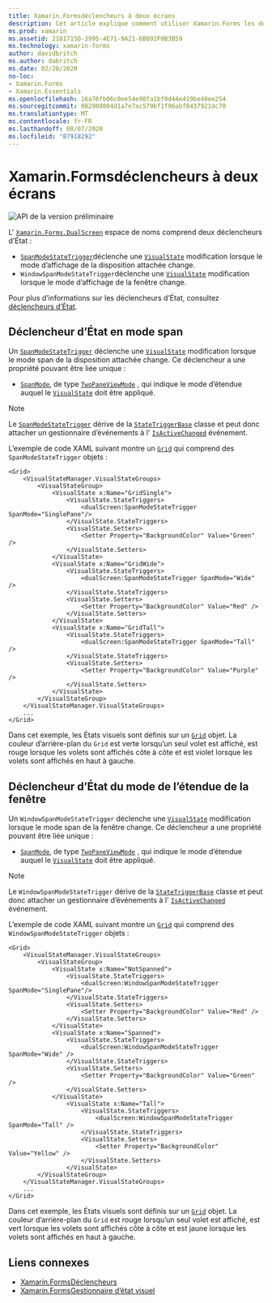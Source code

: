 ```yaml
---
title: Xamarin.Formsdéclencheurs à deux écrans
description: Cet article explique comment utiliser Xamarin.Forms les déclencheurs à deux écrans pour répondre aux modifications de l’interface utilisateur avec XAML.
ms.prod: xamarin
ms.assetid: 2181715D-3995-4E71-9A21-6B892F0B3B59
ms.technology: xamarin-forms
author: davidbritch
ms.author: dabritch
ms.date: 02/28/2020
no-loc:
- Xamarin.Forms
- Xamarin.Essentials
ms.openlocfilehash: 16a76fb06c0ee54e90fa1bf0d44e419be40ee254
ms.sourcegitcommit: 08290d004d1a7e7ac579bf1f96abf8437921dc70
ms.translationtype: MT
ms.contentlocale: fr-FR
ms.lasthandoff: 08/07/2020
ms.locfileid: "87918292"
---
```

# <a name="no-locxamarinforms-dual-screen-triggers"></a>Xamarin.Formsdéclencheurs à deux écrans

![API de la version préliminaire](~/media/shared/preview.png)

L' [`Xamarin.Forms.DualScreen`](xref:Xamarin.Forms.DualScreen) espace de noms comprend deux déclencheurs d’État :

- [`SpanModeStateTrigger`](xref:Xamarin.Forms.DualScreen.SpanModeStateTrigger)déclenche une [`VisualState`](xref:Xamarin.Forms.VisualState) modification lorsque le mode d’affichage de la disposition attachée change.
- `WindowSpanModeStateTrigger`déclenche une [`VisualState`](xref:Xamarin.Forms.VisualState) modification lorsque le mode d’affichage de la fenêtre change.

Pour plus d’informations sur les déclencheurs d’État, consultez [déclencheurs d’État](~/xamarin-forms/app-fundamentals/triggers.md#state-triggers).

## <a name="span-mode-state-trigger"></a>Déclencheur d’État en mode span

Un [`SpanModeStateTrigger`](xref:Xamarin.Forms.DualScreen.SpanModeStateTrigger) déclenche une [`VisualState`](xref:Xamarin.Forms.VisualState) modification lorsque le mode span de la disposition attachée change. Ce déclencheur a une propriété pouvant être liée unique :

- [`SpanMode`](xref:Xamarin.Forms.DualScreen.SpanModeStateTrigger.SpanMode), de type [`TwoPaneViewMode`](xref:Xamarin.Forms.DualScreen.SpanModeStateTrigger.SpanMode) , qui indique le mode d’étendue auquel le [`VisualState`](xref:Xamarin.Forms.VisualState) doit être appliqué.

> [!NOTE]
> Le [`SpanModeStateTrigger`](xref:Xamarin.Forms.DualScreen.SpanModeStateTrigger) dérive de la [`StateTriggerBase`](xref:Xamarin.Forms.StateTriggerBase) classe et peut donc attacher un gestionnaire d’événements à l' [`IsActiveChanged`](xref:Xamarin.Forms.StateTriggerBase.IsActiveChanged) événement.

L’exemple de code XAML suivant montre un [`Grid`](xref:Xamarin.Forms.Grid) qui comprend des `SpanModeStateTrigger` objets :

```xaml
<Grid>
    <VisualStateManager.VisualStateGroups>
        <VisualStateGroup>
            <VisualState x:Name="GridSingle">
                <VisualState.StateTriggers>
                    <dualScreen:SpanModeStateTrigger SpanMode="SinglePane"/>
                </VisualState.StateTriggers>
                <VisualState.Setters>
                    <Setter Property="BackgroundColor" Value="Green" />
                </VisualState.Setters>
            </VisualState>
            <VisualState x:Name="GridWide">
                <VisualState.StateTriggers>
                    <dualScreen:SpanModeStateTrigger SpanMode="Wide" />
                </VisualState.StateTriggers>
                <VisualState.Setters>
                    <Setter Property="BackgroundColor" Value="Red" />
                </VisualState.Setters>
            </VisualState>
            <VisualState x:Name="GridTall">
                <VisualState.StateTriggers>
                    <dualScreen:SpanModeStateTrigger SpanMode="Tall" />
                </VisualState.StateTriggers>
                <VisualState.Setters>
                    <Setter Property="BackgroundColor" Value="Purple" />
                </VisualState.Setters>
            </VisualState>
        </VisualStateGroup>
    </VisualStateManager.VisualStateGroups>
    ...
</Grid>
```

Dans cet exemple, les États visuels sont définis sur un [`Grid`](xref:Xamarin.Forms.Grid) objet. La couleur d’arrière-plan du `Grid` est verte lorsqu’un seul volet est affiché, est rouge lorsque les volets sont affichés côte à côte et est violet lorsque les volets sont affichés en haut à gauche.

## <a name="window-span-mode-state-trigger"></a>Déclencheur d’État du mode de l’étendue de la fenêtre

Un `WindowSpanModeStateTrigger` déclenche une [`VisualState`](xref:Xamarin.Forms.VisualState) modification lorsque le mode span de la fenêtre change. Ce déclencheur a une propriété pouvant être liée unique :

- [`SpanMode`](xref:Xamarin.Forms.DualScreen.SpanModeStateTrigger.SpanMode), de type [`TwoPaneViewMode`](xref:Xamarin.Forms.DualScreen.SpanModeStateTrigger.SpanMode) , qui indique le mode d’étendue auquel le [`VisualState`](xref:Xamarin.Forms.VisualState) doit être appliqué.

> [!NOTE]
> Le `WindowSpanModeStateTrigger` dérive de la [`StateTriggerBase`](xref:Xamarin.Forms.StateTriggerBase) classe et peut donc attacher un gestionnaire d’événements à l' [`IsActiveChanged`](xref:Xamarin.Forms.StateTriggerBase.IsActiveChanged) événement.

L’exemple de code XAML suivant montre un [`Grid`](xref:Xamarin.Forms.Grid) qui comprend des `WindowSpanModeStateTrigger` objets :

```xaml
<Grid>
    <VisualStateManager.VisualStateGroups>
        <VisualStateGroup>
            <VisualState x:Name="NotSpanned">
                <VisualState.StateTriggers>
                    <dualScreen:WindowSpanModeStateTrigger SpanMode="SinglePane"/>
                </VisualState.StateTriggers>
                <VisualState.Setters>
                    <Setter Property="BackgroundColor" Value="Red" />
                </VisualState.Setters>
            </VisualState>
            <VisualState x:Name="Spanned">
                <VisualState.StateTriggers>
                    <dualScreen:WindowSpanModeStateTrigger SpanMode="Wide" />
                </VisualState.StateTriggers>
                <VisualState.Setters>
                    <Setter Property="BackgroundColor" Value="Green" />
                </VisualState.Setters>
            </VisualState>
                <VisualState x:Name="Tall">
                    <VisualState.StateTriggers>
                        <dualScreen:WindowSpanModeStateTrigger SpanMode="Tall" />
                    </VisualState.StateTriggers>
                    <VisualState.Setters>
                        <Setter Property="BackgroundColor" Value="Yellow" />
                    </VisualState.Setters>
                </VisualState>
        </VisualStateGroup>
    </VisualStateManager.VisualStateGroups>
    ...
</Grid>    
```

Dans cet exemple, les États visuels sont définis sur un [`Grid`](xref:Xamarin.Forms.Grid) objet. La couleur d’arrière-plan du `Grid` est rouge lorsqu’un seul volet est affiché, est vert lorsque les volets sont affichés côte à côte et est jaune lorsque les volets sont affichés en haut à gauche.

## <a name="related-links"></a>Liens connexes

- [Xamarin.FormsDéclencheurs](~/xamarin-forms/app-fundamentals/triggers.md)
- [Xamarin.FormsGestionnaire d’état visuel](~/xamarin-forms/user-interface/visual-state-manager.md)
